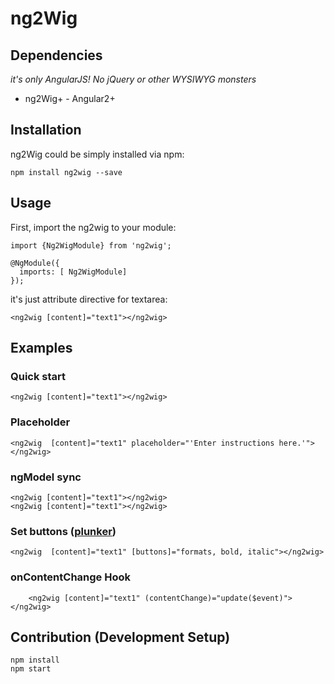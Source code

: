 ng2Wig
=====

## Dependencies

*it's only AngularJS! No jQuery or other WYSIWYG monsters*

 - ng2Wig+ - Angular2+
 
 
## Installation

ng2Wig could be simply installed via npm:

    npm install ng2wig --save


## Usage

First, import the ng2wig to your module:

    import {Ng2WigModule} from 'ng2wig';
    
    @NgModule({
      imports: [ Ng2WigModule]
    });
   

it's just attribute directive for textarea:

    <ng2wig [content]="text1"></ng2wig>



## Examples

### Quick start

    <ng2wig [content]="text1"></ng2wig>

### Placeholder

    <ng2wig  [content]="text1" placeholder="'Enter instructions here.'"></ng2wig>

### ngModel sync

    <ng2wig [content]="text1"></ng2wig>
    <ng2wig [content]="text1"></ng2wig>

### Set buttons ([plunker](https://plnkr.co/edit/9Fjqwnf74jJAKNx2cMYI?p=preview))

    <ng2wig  [content]="text1" [buttons]="formats, bold, italic"></ng2wig>


### onContentChange Hook

        <ng2wig [content]="text1" (contentChange)="update($event)"></ng2wig>


## Contribution (Development Setup)

    npm install
    npm start


